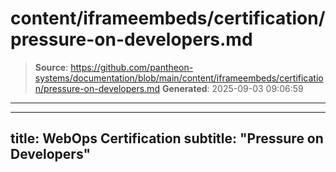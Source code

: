 # content/iframeembeds/certification/pressure-on-developers.md

> **Source**: https://github.com/pantheon-systems/documentation/blob/main/content/iframeembeds/certification/pressure-on-developers.md
> **Generated**: 2025-09-03 09:06:59

---

---
title: WebOps Certification
subtitle: "Pressure on Developers"
---

<Partial file="certification-guide/pressure-on-developers.md" />
